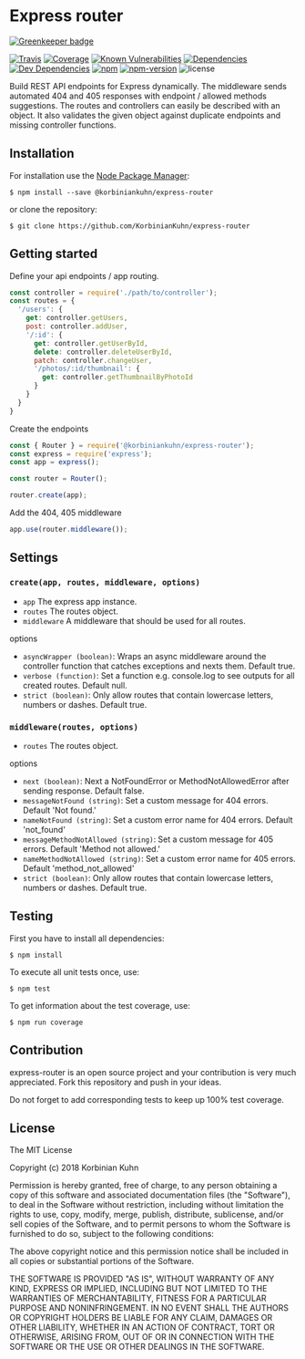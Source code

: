 # Express router

[![Greenkeeper badge](https://badges.greenkeeper.io/KorbinianKuhn/express-router.svg)](https://greenkeeper.io/)

[![Travis](https://img.shields.io/travis/KorbinianKuhn/express-router.svg?style=flat-square)](https://travis-ci.org/KorbinianKuhn/express-router/builds)
[![Coverage](http://img.shields.io/coveralls/KorbinianKuhn/express-router.svg?style=flat-square&branch=master)](https://coveralls.io/r/KorbinianKuhn/express-router)
[![Known Vulnerabilities](https://snyk.io/test/github/KorbinianKuhn/express-router/badge.svg?style=flat-square)](https://snyk.io/test/github/KorbinianKuhn/express-router)
[![Dependencies](https://img.shields.io/david/KorbinianKuhn/express-router.svg?style=flat-square)](https://david-dm.org/KorbinianKuhn/express-router)
[![Dev Dependencies](https://img.shields.io/david/dev/KorbinianKuhn/express-router.svg?style=flat-square)](https://david-dm.org/KorbinianKuhn/express-router)
[![npm](https://img.shields.io/npm/dt/@korbiniankuhn/express-router.svg?style=flat-square)](https://www.npmjs.com/package/@korbiniankuhn/express-router)
[![npm-version](https://img.shields.io/npm/v/@korbiniankuhn/express-router.svg?style=flat-square)](https://www.npmjs.com/package/@korbiniankuhn/express-router)
![license](https://img.shields.io/github/license/KorbinianKuhn/express-router.svg?style=flat-square)

Build REST API endpoints for Express dynamically. The middleware sends automated 404 and 405 responses with endpoint / allowed methods suggestions. The routes and controllers can easily be described with an object. It also validates the given object against duplicate endpoints and missing controller functions.

## Installation

For installation use the [Node Package Manager](https://github.com/npm/npm):

```
$ npm install --save @korbiniankuhn/express-router
```

or clone the repository:

```
$ git clone https://github.com/KorbinianKuhn/express-router
```

## Getting started

Define your api endpoints / app routing.

``` javascript
const controller = require('./path/to/controller');
const routes = {
  '/users': {
    get: controller.getUsers,
    post: controller.addUser,
    '/:id': {
      get: controller.getUserById,
      delete: controller.deleteUserById,
      patch: controller.changeUser,
      '/photos/:id/thumbnail': {
        get: controller.getThumbnailByPhotoId
      }
    }
  }
}
```

Create the endpoints

``` javascript
const { Router } = require('@korbiniankuhn/express-router');
const express = require('express');
const app = express();

const router = Router();

router.create(app);
```

Add the 404, 405 middleware

``` javascript
app.use(router.middleware());
```

## Settings

### `create(app, routes, middleware, options)`

- `app` The express app instance.
- `routes` The routes object.
- `middleware` A middleware that should be used for all routes.

options

- `asyncWrapper (boolean)`: Wraps an async middleware around the controller function that catches exceptions and nexts them. Default true.
- `verbose (function)`: Set a function e.g. console.log to see outputs for all created routes. Default null.
- `strict (boolean)`: Only allow routes that contain lowercase letters, numbers or dashes. Default true.

### `middleware(routes, options)`

- `routes` The routes object.

options

- `next (boolean)`: Next a NotFoundError or MethodNotAllowedError after sending response. Default false.
- `messageNotFound (string)`: Set a custom message for 404 errors. Default 'Not found.'
- `nameNotFound (string)`: Set a custom error name for 404 errors. Default 'not_found'
- `messageMethodNotAllowed (string)`: Set a custom message for 405 errors. Default 'Method not allowed.'
- `nameMethodNotAllowed (string)`: Set a custom error name for 405 errors. Default 'method_not_allowed'
- `strict (boolean)`: Only allow routes that contain lowercase letters, numbers or dashes. Default true.

## Testing

First you have to install all dependencies:

```
$ npm install
```

To execute all unit tests once, use:

```
$ npm test
```

To get information about the test coverage, use:

```
$ npm run coverage
```

## Contribution

express-router is an open source project and your contribution is very much appreciated. Fork this repository and push in your ideas.

Do not forget to add corresponding tests to keep up 100% test coverage.

## License

The MIT License

Copyright (c) 2018 Korbinian Kuhn

Permission is hereby granted, free of charge, to any person obtaining a copy
of this software and associated documentation files (the "Software"), to deal
in the Software without restriction, including without limitation the rights
to use, copy, modify, merge, publish, distribute, sublicense, and/or sell
copies of the Software, and to permit persons to whom the Software is
furnished to do so, subject to the following conditions:

The above copyright notice and this permission notice shall be included in
all copies or substantial portions of the Software.

THE SOFTWARE IS PROVIDED "AS IS", WITHOUT WARRANTY OF ANY KIND, EXPRESS OR
IMPLIED, INCLUDING BUT NOT LIMITED TO THE WARRANTIES OF MERCHANTABILITY,
FITNESS FOR A PARTICULAR PURPOSE AND NONINFRINGEMENT. IN NO EVENT SHALL THE
AUTHORS OR COPYRIGHT HOLDERS BE LIABLE FOR ANY CLAIM, DAMAGES OR OTHER
LIABILITY, WHETHER IN AN ACTION OF CONTRACT, TORT OR OTHERWISE, ARISING FROM,
OUT OF OR IN CONNECTION WITH THE SOFTWARE OR THE USE OR OTHER DEALINGS IN
THE SOFTWARE.